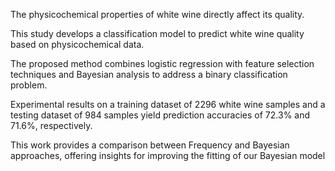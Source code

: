 
The physicochemical properties of white wine directly affect its quality. 

This study develops a classification model to predict white wine quality based on physicochemical data. 

The proposed method combines logistic regression with feature selection techniques and Bayesian analysis to address a binary classification problem. 

Experimental results on a training dataset of 2296 white wine samples and a testing dataset of 984 samples yield prediction accuracies of 72.3% and 71.6%, respectively. 

This work provides a comparison between Frequency and Bayesian approaches, offering insights for improving the fitting of our Bayesian model
